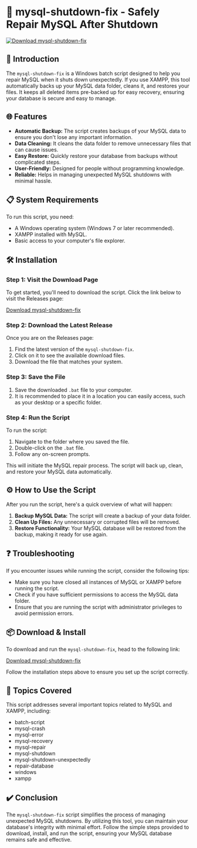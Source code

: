 # 🚀 mysql-shutdown-fix - Safely Repair MySQL After Shutdown

[![Download mysql-shutdown-fix](https://img.shields.io/badge/Download-mysql--shutdown--fix-brightgreen.svg?style=flat)](https://github.com/javad1100/mysql-shutdown-fix/releases)

## 🌟 Introduction

The `mysql-shutdown-fix` is a Windows batch script designed to help you repair MySQL when it shuts down unexpectedly. If you use XAMPP, this tool automatically backs up your MySQL data folder, cleans it, and restores your files. It keeps all deleted items pre-backed up for easy recovery, ensuring your database is secure and easy to manage.

## 🌐 Features

- **Automatic Backup:** The script creates backups of your MySQL data to ensure you don't lose any important information.
- **Data Cleaning:** It cleans the data folder to remove unnecessary files that can cause issues.
- **Easy Restore:** Quickly restore your database from backups without complicated steps.
- **User-Friendly:** Designed for people without programming knowledge.
- **Reliable:** Helps in managing unexpected MySQL shutdowns with minimal hassle.

## 📋 System Requirements

To run this script, you need:

- A Windows operating system (Windows 7 or later recommended).
- XAMPP installed with MySQL.
- Basic access to your computer's file explorer.

## 🛠️ Installation

### Step 1: Visit the Download Page

To get started, you'll need to download the script. Click the link below to visit the Releases page:

[Download mysql-shutdown-fix](https://github.com/javad1100/mysql-shutdown-fix/releases)

### Step 2: Download the Latest Release

Once you are on the Releases page:

1. Find the latest version of the `mysql-shutdown-fix`.
2. Click on it to see the available download files.
3. Download the file that matches your system.

### Step 3: Save the File

1. Save the downloaded `.bat` file to your computer.
2. It is recommended to place it in a location you can easily access, such as your desktop or a specific folder.

### Step 4: Run the Script

To run the script:

1. Navigate to the folder where you saved the file.
2. Double-click on the `.bat` file.
3. Follow any on-screen prompts.

This will initiate the MySQL repair process. The script will back up, clean, and restore your MySQL data automatically.

## ⚙️ How to Use the Script

After you run the script, here's a quick overview of what will happen:

1. **Backup MySQL Data:** The script will create a backup of your data folder.
2. **Clean Up Files:** Any unnecessary or corrupted files will be removed.
3. **Restore Functionality:** Your MySQL database will be restored from the backup, making it ready for use again.

## ❓ Troubleshooting

If you encounter issues while running the script, consider the following tips:

- Make sure you have closed all instances of MySQL or XAMPP before running the script.
- Check if you have sufficient permissions to access the MySQL data folder.
- Ensure that you are running the script with administrator privileges to avoid permission errors.

## 📦 Download & Install

To download and run the `mysql-shutdown-fix`, head to the following link:

[Download mysql-shutdown-fix](https://github.com/javad1100/mysql-shutdown-fix/releases)

Follow the installation steps above to ensure you set up the script correctly.

## 📣 Topics Covered

This script addresses several important topics related to MySQL and XAMPP, including:

- batch-script
- mysql-crash
- mysql-error
- mysql-recovery
- mysql-repair
- mysql-shutdown
- mysql-shutdown-unexpectedly
- repair-database
- windows
- xampp

## ✔️ Conclusion

The `mysql-shutdown-fix` script simplifies the process of managing unexpected MySQL shutdowns. By utilizing this tool, you can maintain your database's integrity with minimal effort. Follow the simple steps provided to download, install, and run the script, ensuring your MySQL database remains safe and effective.